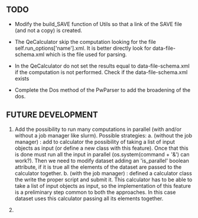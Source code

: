 
TODO
----

- Modify the build_SAVE function of Utils so that a link of the SAVE file (and not a copy) is created.

- The QeCalculator skip the computation looking for the file self.run_options['name'].xml. It is better
  directly look for data-file-schema.xml which is the file used for parsing.

- In the QeCalculator do not set the results equal to data-file-schema.xml if the computation is not performed.
  Check if the data-file-schema.xml exists

- Complete the Dos method of the PwParser to add the broadening of the dos.    


FUTURE DEVELOPMENT
------------------

  1. Add the possibility to run many computations in parallel (with and/or without a job manager like slurm).
     Possible strategies:
     a. (without the job manager) : add to calculator the possibility of taking a list of input objects as input
     (or define a new class with this feature). Once that this is done must run all the input in parallel
     (os.system(command + '&') can work?). Then we need to modify dataset adding an 'is_parallel' boolean attribute,
     if it is true all the elements of the dataset are passed to the calculator together.
     b. (with the job manager) : defined a calculator class the write the proper script and submit it. This calculator
     has to be able to take a list of input objects as input, so the implementation of this feature is a preliminary step
     common to both the approaches. In this case dataset uses this calculator passing all its elements together.

  2.
